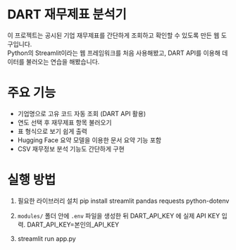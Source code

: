 # DART 재무제표 분석기

이 프로젝트는 공시된 기업 재무제표를 간단하게 조회하고 확인할 수 있도록 만든 웹 도구입니다.  
Python의 Streamlit이라는 웹 프레임워크를 처음 사용해봤고, DART API를 이용해 데이터를 불러오는 연습을 해봤습니다.


# 주요 기능

- 기업명으로 고유 코드 자동 조회 (DART API 활용)
- 연도 선택 후 재무제표 항목 불러오기
- 표 형식으로 보기 쉽게 출력
- Hugging Face 요약 모델을 이용한 문서 요약 기능 포함
- CSV 재무정보 분석 기능도 간단하게 구현


# 실행 방법

1. 필요한 라이브러리 설치
pip install streamlit pandas requests python-dotenv

2. `modules/` 폴더 안에 `.env` 파일을 생성한 뒤 DART_API_KEY 에 실제 API KEY 입력. DART_API_KEY=본인의_API_KEY 

3. streamlit run app.py